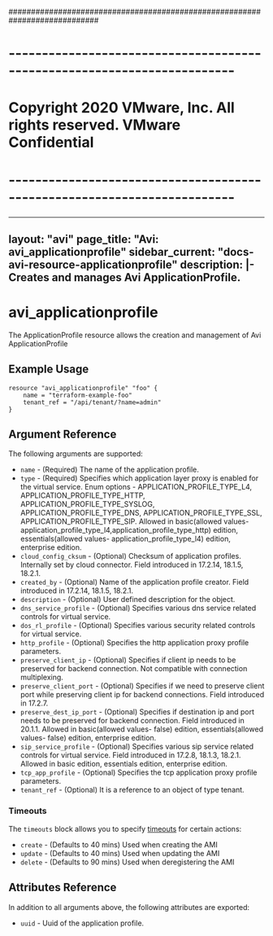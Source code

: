 ############################################################################
# ------------------------------------------------------------------------
# Copyright 2020 VMware, Inc.  All rights reserved. VMware Confidential
# ------------------------------------------------------------------------
###

---
layout: "avi"
page_title: "Avi: avi_applicationprofile"
sidebar_current: "docs-avi-resource-applicationprofile"
description: |-
  Creates and manages Avi ApplicationProfile.
---

# avi_applicationprofile

The ApplicationProfile resource allows the creation and management of Avi ApplicationProfile

## Example Usage

```hcl
resource "avi_applicationprofile" "foo" {
    name = "terraform-example-foo"
    tenant_ref = "/api/tenant/?name=admin"
}
```

## Argument Reference

The following arguments are supported:

* `name` - (Required) The name of the application profile.
* `type` - (Required) Specifies which application layer proxy is enabled for the virtual service. Enum options - APPLICATION_PROFILE_TYPE_L4, APPLICATION_PROFILE_TYPE_HTTP, APPLICATION_PROFILE_TYPE_SYSLOG, APPLICATION_PROFILE_TYPE_DNS, APPLICATION_PROFILE_TYPE_SSL, APPLICATION_PROFILE_TYPE_SIP. Allowed in basic(allowed values- application_profile_type_l4,application_profile_type_http) edition, essentials(allowed values- application_profile_type_l4) edition, enterprise edition.
* `cloud_config_cksum` - (Optional) Checksum of application profiles. Internally set by cloud connector. Field introduced in 17.2.14, 18.1.5, 18.2.1.
* `created_by` - (Optional) Name of the application profile creator. Field introduced in 17.2.14, 18.1.5, 18.2.1.
* `description` - (Optional) User defined description for the object.
* `dns_service_profile` - (Optional) Specifies various dns service related controls for virtual service.
* `dos_rl_profile` - (Optional) Specifies various security related controls for virtual service.
* `http_profile` - (Optional) Specifies the http application proxy profile parameters.
* `preserve_client_ip` - (Optional) Specifies if client ip needs to be preserved for backend connection. Not compatible with connection multiplexing.
* `preserve_client_port` - (Optional) Specifies if we need to preserve client port while preserving client ip for backend connections. Field introduced in 17.2.7.
* `preserve_dest_ip_port` - (Optional) Specifies if destination ip and port needs to be preserved for backend connection. Field introduced in 20.1.1. Allowed in basic(allowed values- false) edition, essentials(allowed values- false) edition, enterprise edition.
* `sip_service_profile` - (Optional) Specifies various sip service related controls for virtual service. Field introduced in 17.2.8, 18.1.3, 18.2.1. Allowed in basic edition, essentials edition, enterprise edition.
* `tcp_app_profile` - (Optional) Specifies the tcp application proxy profile parameters.
* `tenant_ref` - (Optional) It is a reference to an object of type tenant.


### Timeouts

The `timeouts` block allows you to specify [timeouts](https://www.terraform.io/docs/configuration/resources.html#timeouts) for certain actions:

* `create` - (Defaults to 40 mins) Used when creating the AMI
* `update` - (Defaults to 40 mins) Used when updating the AMI
* `delete` - (Defaults to 90 mins) Used when deregistering the AMI

## Attributes Reference

In addition to all arguments above, the following attributes are exported:

* `uuid` -  Uuid of the application profile.

